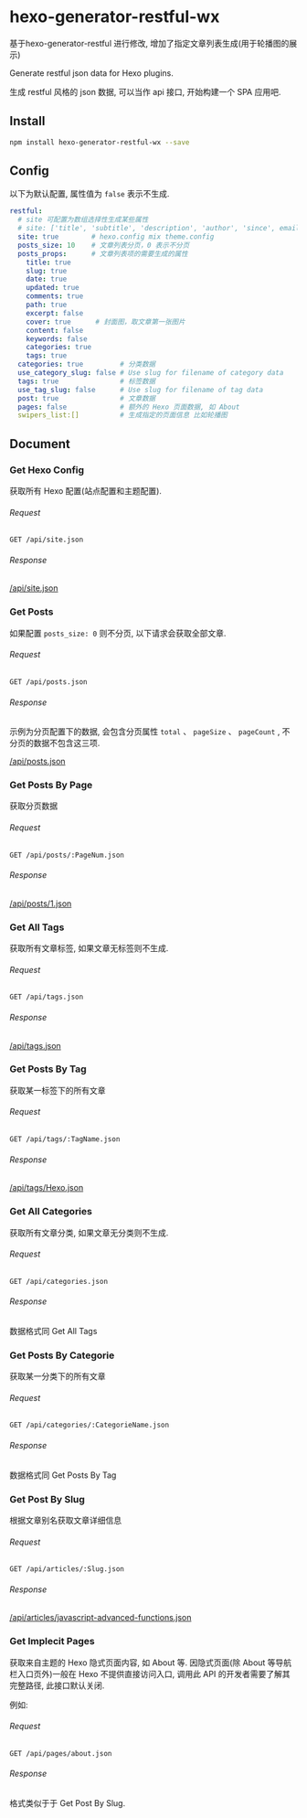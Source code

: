 # hexo-generator-restful-wx

基于hexo-generator-restful 进行修改, 增加了指定文章列表生成(用于轮播图的展示)

Generate restful json data for Hexo plugins.

生成 restful 风格的 json 数据, 可以当作 api 接口, 开始构建一个 SPA 应用吧.

## Install

```bash
npm install hexo-generator-restful-wx --save
```

## Config

以下为默认配置, 属性值为 `false` 表示不生成.

```yml
restful:
  # site 可配置为数组选择性生成某些属性
  # site: ['title', 'subtitle', 'description', 'author', 'since', email', 'favicon', 'avatar']
  site: true        # hexo.config mix theme.config
  posts_size: 10    # 文章列表分页，0 表示不分页
  posts_props:      # 文章列表项的需要生成的属性
    title: true
    slug: true
    date: true
    updated: true
    comments: true
    path: true
    excerpt: false
    cover: true      # 封面图，取文章第一张图片
    content: false
    keywords: false
    categories: true
    tags: true
  categories: true         # 分类数据
  use_category_slug: false # Use slug for filename of category data
  tags: true               # 标签数据
  use_tag_slug: false      # Use slug for filename of tag data
  post: true               # 文章数据
  pages: false             # 额外的 Hexo 页面数据, 如 About
  swipers_list:[]          # 生成指定的页面信息 比如轮播图
```

## Document

### Get Hexo Config

获取所有 Hexo 配置(站点配置和主题配置).

###### Request

```
GET /api/site.json
```

###### Response

[/api/site.json](http://www.imys.net/api/site.json)

### Get Posts

如果配置 `posts_size: 0` 则不分页, 以下请求会获取全部文章.

###### Request

```
GET /api/posts.json
```

###### Response

示例为分页配置下的数据, 会包含分页属性 `total` 、 `pageSize` 、 `pageCount` , 不分页的数据不包含这三项.

[/api/posts.json](http://www.imys.net/api/posts.json)

### Get Posts By Page

获取分页数据

###### Request

```
GET /api/posts/:PageNum.json
```

###### Response

[/api/posts/1.json](http://www.imys.net/api/posts/1.json)

### Get All Tags

获取所有文章标签, 如果文章无标签则不生成.

###### Request

```
GET /api/tags.json
```

###### Response

[/api/tags.json](http://www.imys.net/api/tags.json)

### Get Posts By Tag

获取某一标签下的所有文章

###### Request

```
GET /api/tags/:TagName.json
```

###### Response

[/api/tags/Hexo.json](http://www.imys.net/api/tags/Hexo.json)

### Get All Categories

获取所有文章分类, 如果文章无分类则不生成.

###### Request

```
GET /api/categories.json
```

###### Response

数据格式同 Get All Tags

### Get Posts By Categorie

获取某一分类下的所有文章

###### Request

```
GET /api/categories/:CategorieName.json
```

###### Response

数据格式同 Get Posts By Tag

### Get Post By Slug

根据文章别名获取文章详细信息

###### Request

```
GET /api/articles/:Slug.json
```

###### Response

[/api/articles/javascript-advanced-functions.json](http://www.imys.net/api/articles/javascript-advanced-functions.json)

### Get Implecit Pages

获取来自主题的 Hexo 隐式页面内容, 如 About 等. 因隐式页面(除 About 等导航栏入口页外)一般在 Hexo 不提供直接访问入口, 调用此 API 的开发者需要了解其完整路径, 此接口默认关闭.

例如: 

###### Request

```
GET /api/pages/about.json
```

###### Response

格式类似于于 Get Post By Slug.
